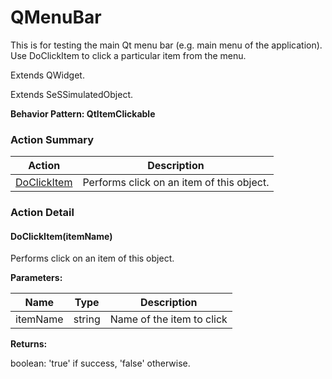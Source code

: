 # QMenuBar

This is for testing the main Qt menu bar (e.g. main menu of the application). Use DoClickItem to click a particular item from the menu.
 
Extends <link displaytype="text" defaultstyle="true" type="topiclink" href="QWidget" styleclass="Normal" translate="true">QWidget</link>.

Extends SeSSimulatedObject.





**Behavior Pattern: QtItemClickable**


<!-- ============================== property summary ========================== -->

	
<!-- ============================== action summary ========================== -->



### Action Summary

|  **Action** | **Description** | 
| ----------- | --------------- |
|	[DoClickItem](#DoClickItem) | Performs click on an item of this object. |




<!-- ============================== property detail ========================== -->
	
	
<!-- ============================== action detail ========================== -->
	
### Action Detail
		
<a name="DoClickItem"></a>    
#### DoClickItem(itemName)

Performs click on an item of this object.


**Parameters:**

|	**Name** | **Type** | **Description** |
| ---------- | -------- | --------------- |
| itemName | string |	Name of the item to click |




**Returns:**

boolean: 'true' if success, 'false' otherwise.




	

